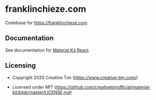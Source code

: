 # franklinchieze.com
Codebase for https://franklinchieze.com

## Documentation
See documentation for [Material Kit React](https://demos.creative-tim.com/material-kit-react/#/documentation/tutorial).

## Licensing

- Copyright 2020 Creative Tim (https://www.creative-tim.com/)

- Licensed under MIT (https://github.com/creativetimofficial/material-kit/blob/master/LICENSE.md)

